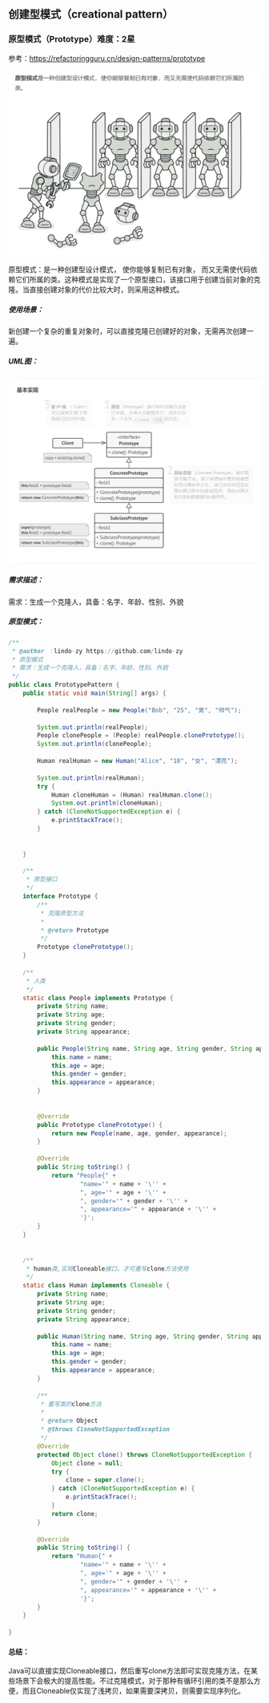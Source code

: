 ## 创建型模式（creational pattern）

### 原型模式（Prototype）难度：2星

参考：https://refactoringguru.cn/design-patterns/prototype

![1676793193913](https://raw.githubusercontent.com/lindo-zy/CodeZero/main/docs/%E8%AE%BE%E8%AE%A1%E6%A8%A1%E5%BC%8F/%E5%8E%9F%E5%9E%8B%E6%A8%A1%E5%BC%8F/1676793193913.png)

原型模式：是一种创建型设计模式， 使你能够复制已有对象， 而又无需使代码依赖它们所属的类。这种模式是实现了一个原型接口，该接口用于创建当前对象的克隆。当直接创建对象的代价比较大时，则采用这种模式。

##### 使用场景：

新创建一个复杂的重复对象时，可以直接克隆已创建好的对象，无需再次创建一遍。

##### UML图：

![1676793358065](https://raw.githubusercontent.com/lindo-zy/CodeZero/main/docs/%E8%AE%BE%E8%AE%A1%E6%A8%A1%E5%BC%8F/%E5%8E%9F%E5%9E%8B%E6%A8%A1%E5%BC%8F/1676793358065.png)

##### 需求描述：

需求：生成一个克隆人，具备：名字、年龄、性别、外貌

##### 原型模式：

```java
/**
 * @author ：lindo-zy https://github.com/lindo-zy
 * 原型模式
 * 需求：生成一个克隆人，具备：名字、年龄、性别、外貌
 */
public class PrototypePattern {
    public static void main(String[] args) {

        People realPeople = new People("Bob", "25", "男", "帅气");

        System.out.println(realPeople);
        People clonePeople = (People) realPeople.clonePrototype();
        System.out.println(clonePeople);

        Human realHuman = new Human("Alice", "18", "女", "漂亮");

        System.out.println(realHuman);
        try {
            Human cloneHuman = (Human) realHuman.clone();
            System.out.println(cloneHuman);
        } catch (CloneNotSupportedException e) {
            e.printStackTrace();
        }


    }

    /**
     * 原型接口
     */
    interface Prototype {
        /**
         * 克隆原型方法
         *
         * @return Prototype
         */
        Prototype clonePrototype();
    }

    /**
     * 人类
     */
    static class People implements Prototype {
        private String name;
        private String age;
        private String gender;
        private String appearance;

        public People(String name, String age, String gender, String appearance) {
            this.name = name;
            this.age = age;
            this.gender = gender;
            this.appearance = appearance;
        }


        @Override
        public Prototype clonePrototype() {
            return new People(name, age, gender, appearance);
        }

        @Override
        public String toString() {
            return "People{" +
                    "name='" + name + '\'' +
                    ", age='" + age + '\'' +
                    ", gender='" + gender + '\'' +
                    ", appearance='" + appearance + '\'' +
                    '}';
        }
    }


    /**
     * human类,实现Cloneable接口，才可重写clone方法使用
     */
    static class Human implements Cloneable {
        private String name;
        private String age;
        private String gender;
        private String appearance;

        public Human(String name, String age, String gender, String appearance) {
            this.name = name;
            this.age = age;
            this.gender = gender;
            this.appearance = appearance;
        }

        /**
         * 重写类的clone方法
         *
         * @return Object
         * @throws CloneNotSupportedException
         */
        @Override
        protected Object clone() throws CloneNotSupportedException {
            Object clone = null;
            try {
                clone = super.clone();
            } catch (CloneNotSupportedException e) {
                e.printStackTrace();
            }
            return clone;
        }

        @Override
        public String toString() {
            return "Human{" +
                    "name='" + name + '\'' +
                    ", age='" + age + '\'' +
                    ", gender='" + gender + '\'' +
                    ", appearance='" + appearance + '\'' +
                    '}';
        }
    }

}

```

#### 总结：

Java可以直接实现Cloneable接口，然后重写clone方法即可实现克隆方法，在某些场景下会极大的提高性能。不过克隆模式，对于那种有循环引用的类不是那么方便，而且Cloneable仅实现了浅拷贝，如果需要深拷贝，则需要实现序列化。